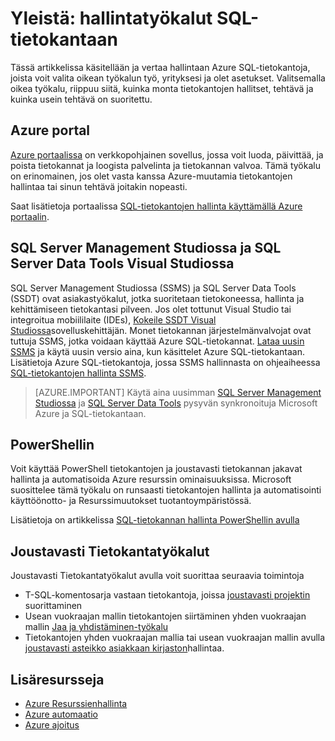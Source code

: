 <properties
    pageTitle="Yleistä: hallintatyökalut SQL-tietokannan | Microsoft Azure"
    description="Vertaa asetukset hallintaan Azure SQL-tietokanta"
    services="sql-database"
    documentationCenter=""
    authors="stevestein"
    manager="jhubbard"
    editor=""/>

<tags
    ms.service="sql-database"
    ms.workload="data-management"
    ms.tgt_pltfrm="na"
    ms.devlang="na"
    ms.topic="article"
    ms.date="10/24/2016"
    ms.author="sstein"/>

# <a name="overview-management-tools-for-sql-database"></a>Yleistä: hallintatyökalut SQL-tietokantaan

Tässä artikkelissa käsitellään ja vertaa hallintaan Azure SQL-tietokantoja, joista voit valita oikean työkalun työ, yrityksesi ja olet asetukset. Valitsemalla oikea työkalu, riippuu siitä, kuinka monta tietokantojen hallitset, tehtävä ja kuinka usein tehtävä on suoritettu.

## <a name="azure-portal"></a>Azure portal

[Azure portaalissa](https://portal.azure.com) on verkkopohjainen sovellus, jossa voit luoda, päivittää, ja poista tietokannat ja loogista palvelinta ja tietokannan valvoa. Tämä työkalu on erinomainen, jos olet vasta kanssa Azure-muutamia tietokantojen hallintaa tai sinun tehtävä joitakin nopeasti.

Saat lisätietoja portaalissa [SQL-tietokantojen hallinta käyttämällä Azure portaalin](sql-database-manage-portal.md).

## <a name="sql-server-management-studio-and-sql-server-data-tools-in-visual-studio"></a>SQL Server Management Studiossa ja SQL Server Data Tools Visual Studiossa

SQL Server Management Studiossa (SSMS) ja SQL Server Data Tools (SSDT) ovat asiakastyökalut, jotka suoritetaan tietokoneessa, hallinta ja kehittämiseen tietokantasi pilveen. Jos olet tottunut Visual Studio tai integroitua mobiililaite (IDEs), [Kokeile SSDT Visual Studiossa](https://msdn.microsoft.com/library/mt204009.aspx)sovelluskehittäjän. Monet tietokannan järjestelmänvalvojat ovat tuttuja SSMS, jotka voidaan käyttää Azure SQL-tietokannat. [Lataa uusin SSMS](https://msdn.microsoft.com/library/mt238290) ja käytä uusin versio aina, kun käsittelet Azure SQL-tietokantaan. Lisätietoja Azure SQL-tietokantoja, jossa SSMS hallinnasta on ohjeaiheessa [SQL-tietokantojen hallinta SSMS](sql-database-manage-azure-ssms.md).

> [AZURE.IMPORTANT] Käytä aina uusimman [SQL Server Management Studiossa](https://msdn.microsoft.com/library/mt238290) ja [SQL Server Data Tools](https://msdn.microsoft.com/library/mt204009.aspx) pysyvän synkronoituja Microsoft Azure ja SQL-tietokantaan.


## <a name="powershell"></a>PowerShellin

Voit käyttää PowerShell tietokantojen ja joustavasti tietokannan jakavat hallinta ja automatisoida Azure resurssin ominaisuuksissa. Microsoft suosittelee tämä työkalu on runsaasti tietokantojen hallinta ja automatisointi käyttöönotto- ja Resurssimuutokset tuotantoympäristössä.

Lisätietoja on artikkelissa [SQL-tietokannan hallinta PowerShellin avulla](sql-database-manage-powershell.md)

## <a name="elastic-database-tools"></a>Joustavasti Tietokantatyökalut
Joustavasti Tietokantatyökalut avulla voit suorittaa seuraavia toimintoja 

* T-SQL-komentosarja vastaan tietokantoja, joissa [joustavasti projektin](sql-database-elastic-jobs-overview.md) suorittaminen
* Usean vuokraajan mallin tietokantojen siirtäminen yhden vuokraajan mallin [Jaa ja yhdistäminen-työkalu](sql-database-elastic-scale-overview-split-and-merge.md)
* Tietokantojen yhden vuokraajan mallia tai usean vuokraajan mallin avulla [joustavasti asteikko asiakkaan kirjaston](sql-database-elastic-database-client-library.md)hallintaa.
 

## <a name="additional-resources"></a>Lisäresursseja

- [Azure Resurssienhallinta](https://azure.microsoft.com/features/resource-manager/)
- [Azure automaatio](https://azure.microsoft.com/documentation/services/automation/)
- [Azure ajoitus](https://azure.microsoft.com/documentation/services/scheduler/)